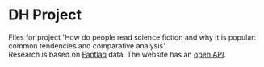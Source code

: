 # DH Project
Files for project 
'How do people read science fiction and why it is popular: common tendencies and comparative analysis'.  
Research is based on [Fantlab](https://fantlab.ru) data. The website has an [open API](https://github.com/FantLab/FantLab-API). 
